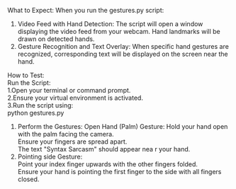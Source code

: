 What to Expect:
When you run the  gestures.py  script:
1. Video Feed with Hand Detection:
The script will open a window displaying the video feed from your
webcam.
Hand landmarks will be drawn on detected hands.
2. Gesture Recognition and Text Overlay:
When specific hand gestures are recognized, corresponding text will be
displayed on the screen near the hand.
   
How to Test:        
Run the Script:    
1.Open your terminal or command prompt.  
2.Ensure your virtual environment is activated.  
3.Run the script using:   
     python gestures.py    
1. Perform the Gestures:
Open Hand (Palm) Gesture:
Hold your hand open with the palm facing the camera.  
Ensure your fingers are spread apart.  
The text "Syntax Sarcasm" should appear nea  r your hand.  
2. Pointing side Gesture:  
Point your index finger upwards with the other fingers folded.   
Ensure your hand is pointing the first finger to the side with all fingers closed.  
